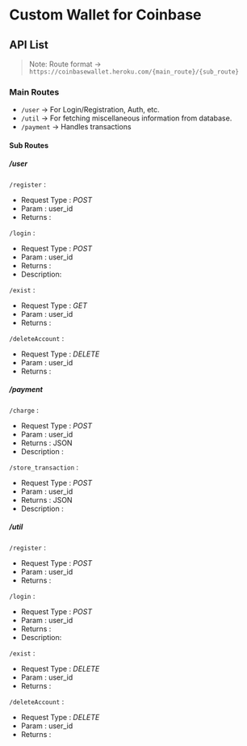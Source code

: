 
# Custom Wallet for Coinbase

## API List

> Note: Route format → `https://coinbasewallet.heroku.com/{main_route}/{sub_route}`

### Main Routes
- `/user` → For Login/Registration, Auth, etc.
- `/util` → For fetching miscellaneous information from database.
- `/payment` → Handles transactions

#### Sub Routes

##### /user


`/register` :
- Request Type : _POST_
- Param : user_id
- Returns : 

`/login` :
- Request Type : _POST_
- Param : user_id
- Returns : 
- Description:

`/exist` :
- Request Type : _GET_
- Param : user_id
- Returns : 

`/deleteAccount` :
- Request Type : _DELETE_
- Param : user_id
- Returns : 

##### /payment

`/charge` :
- Request Type : _POST_
- Param : user_id
- Returns : JSON
- Description : 

`/store_transaction` :
- Request Type : _POST_
- Param : user_id
- Returns : JSON
- Description : 

##### /util

`/register` :
- Request Type : _POST_
- Param : user_id
- Returns : 

`/login` :
- Request Type : _POST_
- Param : user_id
- Returns : 
- Description:

`/exist` :
- Request Type : _DELETE_
- Param : user_id
- Returns : 

`/deleteAccount` :
- Request Type : _DELETE_
- Param : user_id
- Returns : 
